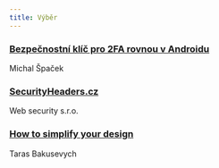 ```yaml
---
title: Výběr
---
```


### [Bezpečnostní klíč pro 2FA rovnou v Androidu](https://www.michalspacek.cz/bezpecnostni-klic-pro-2fa-rovnou-v-androidu)
Michal Špaček

### [SecurityHeaders.cz](https://securityheaders.cz)
Web security s.r.o.

### [How to simplify your design](https://uxplanet.org/how-to-simplify-your-design-69d97fde11b9)
Taras Bakusevych
